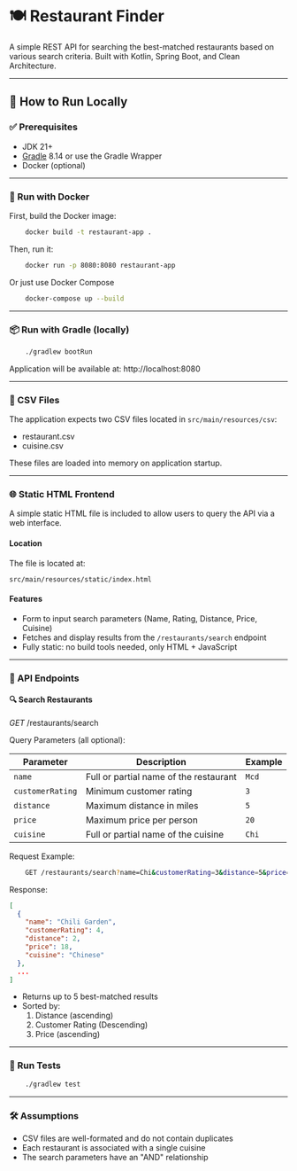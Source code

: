 # 🍽️ Restaurant Finder

A simple REST API for searching the best-matched restaurants based on various search criteria. Built with Kotlin, Spring Boot, and Clean Architecture.

---

## 🚀 How to Run Locally

### ✅ Prerequisites

- JDK 21+
- [Gradle](https://gradle.org/install/) 8.14 or use the Gradle Wrapper
- Docker (optional)

---

### 🐳 Run with Docker
First, build the Docker image:
``` bash
    docker build -t restaurant-app .
```
Then, run it:
``` bash
    docker run -p 8080:8080 restaurant-app
```
Or just use Docker Compose
``` bash
    docker-compose up --build
```

---

### 📦 Run with Gradle (locally)

``` bash
    ./gradlew bootRun
```
Application will be available at: http://localhost:8080

---

### 📂 CSV Files
The application expects two CSV files located in `src/main/resources/csv`:
- restaurant.csv
- cuisine.csv

These files are loaded into memory on application startup.

---

### 🌐 Static HTML Frontend
A simple static HTML file is included to allow users to query the API via a web interface.

#### Location
The file is located at:
```declarative
src/main/resources/static/index.html
```
#### Features
- Form to input search parameters (Name, Rating, Distance, Price, Cuisine)
- Fetches and display results from the `/restaurants/search` endpoint
- Fully static: no build tools needed, only HTML + JavaScript

---

### 📡 API Endpoints
#### 🔍 Search Restaurants
*GET* /restaurants/search

Query Parameters (all optional):

| Parameter        | Description                             | Example |
|------------------| --------------------------------------- | ------- |
| `name`           | Full or partial name of the restaurant  | `Mcd`   |
| `customerRating` | Minimum customer rating                 | `3`     |
| `distance`       | Maximum distance in miles               | `5`     |
| `price`          | Maximum price per person                | `20`    |
| `cuisine`        | Full or partial name of the cuisine     | `Chi`   |

Request Example:
```bash
    GET /restaurants/search?name=Chi&customerRating=3&distance=5&price=20
```

Response:
``` json
[
  {
    "name": "Chili Garden",
    "customerRating": 4,
    "distance": 2,
    "price": 18,
    "cuisine": "Chinese"
  },
  ...
]
```
- Returns up to 5 best-matched results
- Sorted by:
  1. Distance (ascending)
  2. Customer Rating (Descending)
  3. Price (ascending)

---

### 🧪 Run Tests
```bash
    ./gradlew test
```

---

### 🛠 Assumptions

- CSV files are well-formated and do not contain duplicates
- Each restaurant is associated with a single cuisine
- The search parameters have an "AND" relationship